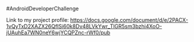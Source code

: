 #AndroidDeveloperChallenge

Link to my project profile: https://docs.google.com/document/d/e/2PACX-1vQyTxD2XAZX26QfISi60k8Dv48LVkYwr_TlGR5sm3bzhi4XoO-jUAuhEa7WN0neY6wjYCQPZnc-rWf0/pub
